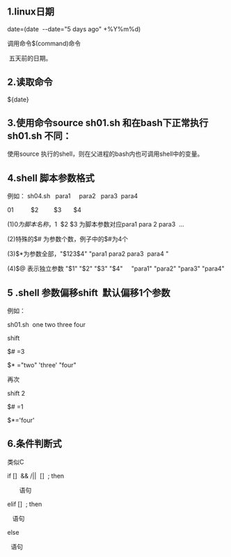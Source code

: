 ## 1.linux日期

date=(date  --date="5 days ago" +%Y%m%d)

调用命令$(command)命令

 五天前的日期。

## 2.读取命令

${date}

##  3.使用命令source sh01.sh 和在bash下正常执行sh01.sh 不同：

使用source 执行的shell，则在父进程的bash内也可调用shell中的变量。

## 4.shell 脚本参数格式

例如：
sh04.sh   para1     para2   para3  para4

$0            $1          $2         $3       $4

(1)$0为脚本名称，$1  $2 $3 为脚本参数对应para1 para 2 para3  ...

(2)特殊的$# 为参数个数，例子中的$#为4个

(3)$*为参数全部，"$1$2$3$4" "para1 para2 para3  para4 "

(4)$@ 表示独立参数 "$1" "$2" "$3" "$4"     "para1" "para2" "para3" "para4"

## 5 .shell 参数偏移shift  默认偏移1个参数

例如：

sh01.sh  one two three four

shift 

$# =3

$* ="two" 'three' "four"

再次

shift 2

$# =1

$*='four'

## 6.条件判断式 

类似C 

if []  && /||  []  ; then

       语句

elif []  ; then 

   语句

else 

  语句



